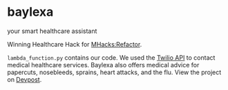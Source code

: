 # baylexa
your smart healthcare assistant

Winning Healthcare Hack for <a href="http://mhacks.org/" target="_blank">MHacks:Refactor</a>.

`lambda_function.py` contains our code. We used the <a href="https://www.twilio.com/api" target="_blank">Twilio API</a> to contact medical healthcare services. Baylexa also offers medical advice for papercuts, nosebleeds, sprains, heart attacks, and the flu. View the project on <a href="http://devpost.com/software/baylexa-fv149r" target="_blank">Devpost</a>.
